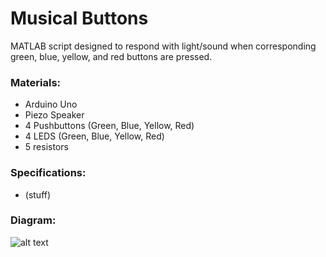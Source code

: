 # Musical Buttons
MATLAB script designed to respond with light/sound when corresponding green, blue, yellow, and red buttons are pressed.

### Materials:
- Arduino Uno
- Piezo Speaker
- 4 Pushbuttons (Green, Blue, Yellow, Red)
- 4 LEDS (Green, Blue, Yellow, Red)
- 5 resistors

### Specifications:
- (stuff)

### Diagram:
![alt text](https://github.com/katie-plese/MECH-103/blob/main/Ultrasonic%20Distance/ultrasonic_distance.jpg "Picture")
